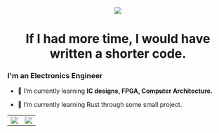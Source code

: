 <p align="center"><img src="https://i.imgur.com/A6bWGFl.gif"/></p>

<h1 align="center">If I had more time, I would have written a shorter code.</h1>
<h3>I'm an Electronics Engineer</h3>

- 🔭 I’m currently learning **IC designs, FPGA, Computer Architecture.**

- 🦀 I’m currently learning Rust through some small project.

<p align="center">
  <!--- stats (start) -->
<table align="center">
<tr border="none">
<td width="50%" align="center">
  
  <img  align="center"  src="https://github-readme-stats.vercel.app/api?username=vast-zhong&theme=dark&show_icons=true&count_private=true" />
  
</td>

<td width="50%" align="center">

  <img  align="center"  src="https://github-readme-stats.anuraghazra1.vercel.app/api/top-langs/?username=vast-zhong&theme=dark&hide_border=false&no-bg=true&no-frame=true&langs_count=10"/>
  
  </td>
</tr>
</table>
<!--- stats (end) -->



